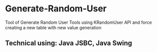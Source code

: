 # Generate-Random-User
Tool of Generate Random User Tools using KRandomUser API and force creating a new table with new value generation

## Technical using: Java JSBC, Java Swing
